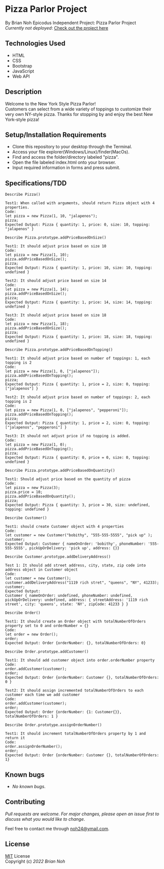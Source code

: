 # Pizza Parlor Project
By Brian Noh
Epicodus Independent Project: Pizza Parlor Project   
_Currently not deployed_: [Check out the project here](noh24.github.com/pizza/)

## Technologies Used  
* HTML
* CSS
* Bootstrap
* JavaScript
* Web API

## Description
Welcome to the New York Style Pizza Parlor!  
Customers can select from a wide variety of toppings to customize their very own NY-style pizza. 
Thanks for stopping by and enjoy the best New York-style pizza!

## Setup/Installation Requirements
* Clone this repository to your desktop through the Terminal.
* Access your file explorer(Windows/Linux)/finder(MacOs).
* Find and access the folder/directory labeled "pizza".
* Open the file labeled index.html onto your browser.
* Input required information in forms and press submit.

## Specifications/TDD
```
Describe Pizza()

Test1: When called with arguments, should return Pizza object with 4 properties.
Code: 
let pizza = new Pizza(1, 10, "jalapenos");
pizza;
Expected Output: Pizza { quantity: 1, price: 0, size: 10, topping: "jalapenos" }
```
```
Describe Pizza.prototype.addPriceBasedOnSize()

Test1: It should adjust price based on size 10
Code: 
let pizza = new Pizza(1, 10);
pizza.addPriceBasedOnSize();
pizza;
Expected Output: Pizza { quantity: 1, price: 10, size: 10, topping: undefined }

Test2: It should adjust price based on size 14
Code: 
let pizza = new Pizza(1, 14);
pizza.addPriceBasedOnSize();
pizza;
Expected Output: Pizza { quantity: 1, price: 14, size: 14, topping: undefined }

Test3: It should adjust price based on size 18
Code: 
let pizza = new Pizza(1, 18);
pizza.addPriceBasedOnSize();
pizza;
Expected Output: Pizza { quantity: 1, price: 18, size: 18, topping: undefined }
```
```
Describe Pizza.prototype.addPriceBasedOnTopping()

Test1: It should adjust price based on number of toppings: 1, each topping is 2
Code: 
let pizza = new Pizza(1, 0, ["jalapenos"]);
pizza.addPriceBasedOnTopping();
pizza;
Expected Output: Pizza { quantity: 1, price = 2, size: 0, topping: ["jalapenos"] }

Test2: It should adjust price based on number of toppings: 2, each topping is 2
Code: 
let pizza = new Pizza(1, 0, ["jalapenos", "pepperoni"]);
pizza.addPriceBasedOnTopping();
pizza;
Expected Output: Pizza { quantity: 1, price = 2, size: 0, topping: ["jalapenos", "pepperoni"] }

Test3: It should not adjust price if no topping is added.
Code: 
let pizza = new Pizza(1, 0);
pizza.addPriceBasedOnTopping();
pizza;
Expected Output: Pizza { quantity: 0, price = 0, size: 0, topping: undefined }
```
```
Describe Pizza.prototype.addPriceBasedOnQuantity()

Test1: Should adjust price based on the quantity of pizza
Code: 
let pizza = new Pizza(3);
pizza.price = 10;
pizza.addPriceBasedOnQuantity();
pizza;
Expected Output: Pizza { quantity: 3, price = 30, size: undefined, topping: undefined }
```
```
Describe Customer()

Test1: should create Customer object with 4 properties
Code: 
let customer = new Customer("bobithy", "555-555-5555", "pick up" );
customer;
Expected Output: Customer { nameOnOrder: 'bobithy', phoneNumber: '555-555-5555', pickUpOrDelivery: 'pick up', address: {}}
```
```
Describe Customer.prototype.addDeliveryAddress()

Test 1: It should add street address, city, state, zip code into address object in Customer object
Code:
let customer = new Customer();
customer.addDeliveryAddress("1119 rich stret", "queens", "NY", 41233);
customer;
Expected Output: 
Customer { nameOnOrder: undefined, phoneNumber: undefined, pickUpOrDelivery: undefined, address: { streetAddress: '1119 rich street', city: 'queens', state: 'NY', zipCode: 41233 } }
```
```
Describe Order()

Test1: It should create an Order object with totalNumberOfOrders property set to 0 and orderNumber = {}
Code: 
let order = new Order();
order;
Expected Output: Order {orderNumber: {}, totalNumberOfOrders: 0}
```
```
Describe Order.prototype.addCustomer()

Test1: It should add customer object into order.orderNumber property
Code: 
order.addCustomer(customer);
order;
Expected Output: Order {orderNumber: Customer {}, totalNumberOfOrders: 0 }

Test2: It should assign incremented totalNumberOfOrders to each customer each time we add customer
Code: 
order.addCustomer(customer);
order;
Expected Output: Order {orderNumber: {1: Customer{}}, totalNumberOfOrders: 1 }
```
```
Describe Order.prototype.assignOrderNumber()

Test1: It should increment totalNumberOfOrders property by 1 and return it
Code: 
order.assignOrderNumber();
order;
Expected Output: Order {orderNumber: Customer {}, totalNumberOfOrders: 1}
```
## Known bugs
* _No known bugs_.

## Contributing
_Pull requests are welcome. For major changes, please open an issue first to discuss what you would like to change_.  
  
Feel free to contact me through <noh24@ymail.com>.

## License
[MIT](./license.txt) License  
Copyright (c) _2022 Brian Noh_
